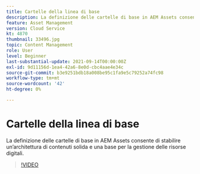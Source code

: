 ```yaml
---
title: Cartelle della linea di base
description: La definizione delle cartelle di base in AEM Assets consente di stabilire un’architettura di contenuti solida e una base per la gestione delle risorse digitali.
feature: Asset Management
version: Cloud Service
kt: 4870
thumbnail: 33496.jpg
topic: Content Management
role: User
level: Beginner
last-substantial-update: 2021-09-14T00:00:00Z
exl-id: 9d11156d-1ea4-42a6-8e0d-cbc4aae4e34c
source-git-commit: b3e9251bdb18a008be95c1fa9e5c79252a74fc98
workflow-type: tm+mt
source-wordcount: '42'
ht-degree: 0%

---
```


# Cartelle della linea di base

La definizione delle cartelle di base in AEM Assets consente di stabilire un’architettura di contenuti solida e una base per la gestione delle risorse digitali.

>[!VIDEO](https://video.tv.adobe.com/v/33496?quality=12&learn=on)
